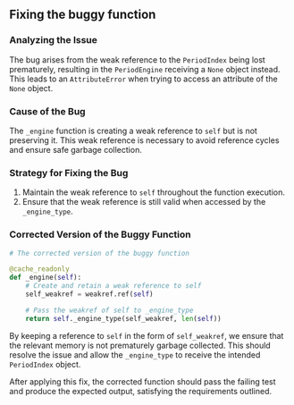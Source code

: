 ## Fixing the buggy function

### Analyzing the Issue
The bug arises from the weak reference to the `PeriodIndex` being lost prematurely, resulting in the `PeriodEngine` receiving a `None` object instead. This leads to an `AttributeError` when trying to access an attribute of the `None` object.

### Cause of the Bug
The `_engine` function is creating a weak reference to `self` but is not preserving it. This weak reference is necessary to avoid reference cycles and ensure safe garbage collection.

### Strategy for Fixing the Bug
1. Maintain the weak reference to `self` throughout the function execution.
2. Ensure that the weak reference is still valid when accessed by the `_engine_type`.

### Corrected Version of the Buggy Function
```python
# The corrected version of the buggy function

@cache_readonly
def _engine(self):
    # Create and retain a weak reference to self
    self_weakref = weakref.ref(self)

    # Pass the weakref of self to _engine_type
    return self._engine_type(self_weakref, len(self))
```

By keeping a reference to `self` in the form of `self_weakref`, we ensure that the relevant memory is not prematurely garbage collected. This should resolve the issue and allow the `_engine_type` to receive the intended `PeriodIndex` object.

After applying this fix, the corrected function should pass the failing test and produce the expected output, satisfying the requirements outlined.